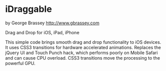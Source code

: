 iDraggable
==========
by George Brassey
http://www.gbrassey.com

Drag and Drop for iOS, iPad, iPhone

This simple code brings smooth drag and drop functionality to iOS devices. It uses CSS3 transitions for hardware accelerated animations. Replaces the jQuery UI and Touch Punch hack, which performs poorly on Mobile Safari and can cause CPU overload. CSS3 transitions move the processing to the powerful GPU.
